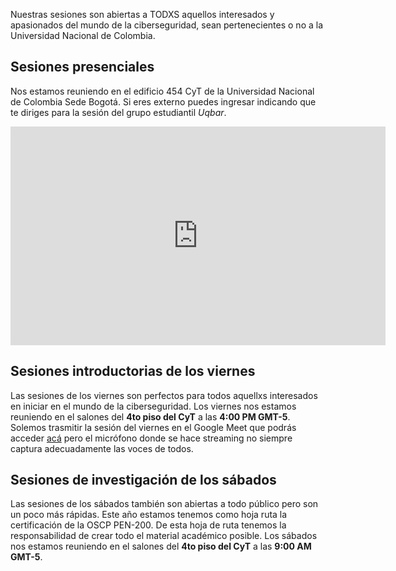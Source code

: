 Nuestras sesiones son abiertas a TODXS aquellos interesados y apasionados del mundo de la ciberseguridad, sean pertenecientes o no a la Universidad Nacional de Colombia.

## Sesiones presenciales

Nos estamos reuniendo en el edificio 454 CyT de la Universidad Nacional de Colombia Sede Bogotá. Si eres externo puedes ingresar indicando que te diriges para la sesión del grupo estudiantil *Uqbar*.

<iframe src="https://www.google.com/maps/embed?pb=!1m18!1m12!1m3!1d3976.753294818657!2d-74.08729472608934!3d4.638043142199773!2m3!1f0!2f0!3f0!3m2!1i1024!2i768!4f13.1!3m3!1m2!1s0x8e3f9bce3ed16831%3A0xf52d5d168a7e9431!2sEdificio%20454%20-%20Ciencia%20y%20Tecnolog%C3%ADa!5e0!3m2!1sen!2sco!4v1685418646001!5m2!1sen!2sco" width="600" height="350" style="border:0;" allowfullscreen="" loading="lazy" referrerpolicy="no-referrer-when-downgrade"></iframe>

## Sesiones introductorias de los viernes
Las sesiones de los viernes son perfectos para todos aquellxs interesados en iniciar en el mundo de la ciberseguridad. Los viernes nos estamos reuniendo en el salones del **4to piso del CyT** a las **4:00 PM GMT-5**. Solemos trasmitir la sesión del viernes en el Google Meet que podrás acceder [acá](/calendario) pero el micrófono donde se hace streaming no siempre captura adecuadamente las voces de todos.

## Sesiones de investigación de los sábados
Las sesiones de los sábados también son abiertas a todo público pero son un poco más rápidas. Este año estamos tenemos como hoja ruta la certificación de la OSCP PEN-200. De esta hoja de ruta tenemos la responsabilidad de crear todo el material académico posible. Los sábados nos estamos reuniendo en el salones del **4to piso del CyT** a las **9:00 AM GMT-5**.
